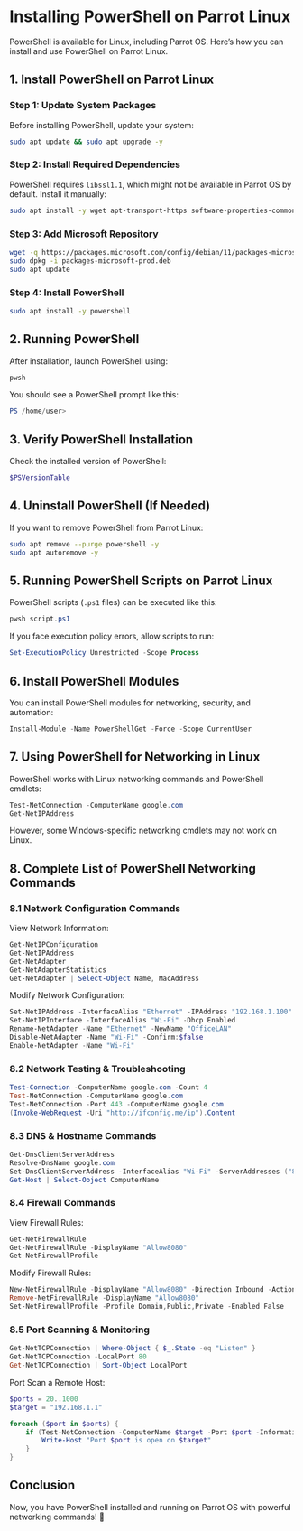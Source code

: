 
# Installing PowerShell on Parrot Linux

PowerShell is available for Linux, including Parrot OS. Here’s how you can install and use PowerShell on Parrot Linux.

## 1. Install PowerShell on Parrot Linux

### Step 1: Update System Packages
Before installing PowerShell, update your system:

```bash
sudo apt update && sudo apt upgrade -y
```

### Step 2: Install Required Dependencies
PowerShell requires `libssl1.1`, which might not be available in Parrot OS by default. Install it manually:

```bash
sudo apt install -y wget apt-transport-https software-properties-common
```

### Step 3: Add Microsoft Repository

```bash
wget -q https://packages.microsoft.com/config/debian/11/packages-microsoft-prod.deb
sudo dpkg -i packages-microsoft-prod.deb
sudo apt update
```

### Step 4: Install PowerShell

```bash
sudo apt install -y powershell
```

## 2. Running PowerShell
After installation, launch PowerShell using:

```bash
pwsh
```

You should see a PowerShell prompt like this:

```powershell
PS /home/user>
```

## 3. Verify PowerShell Installation
Check the installed version of PowerShell:

```powershell
$PSVersionTable
```

## 4. Uninstall PowerShell (If Needed)
If you want to remove PowerShell from Parrot Linux:

```bash
sudo apt remove --purge powershell -y
sudo apt autoremove -y
```

## 5. Running PowerShell Scripts on Parrot Linux
PowerShell scripts (`.ps1` files) can be executed like this:

```powershell
pwsh script.ps1
```

If you face execution policy errors, allow scripts to run:

```powershell
Set-ExecutionPolicy Unrestricted -Scope Process
```

## 6. Install PowerShell Modules
You can install PowerShell modules for networking, security, and automation:

```powershell
Install-Module -Name PowerShellGet -Force -Scope CurrentUser
```

## 7. Using PowerShell for Networking in Linux
PowerShell works with Linux networking commands and PowerShell cmdlets:

```powershell
Test-NetConnection -ComputerName google.com
Get-NetIPAddress
```

However, some Windows-specific networking cmdlets may not work on Linux.

## 8. Complete List of PowerShell Networking Commands

### 8.1 Network Configuration Commands

View Network Information:

```powershell
Get-NetIPConfiguration
Get-NetIPAddress
Get-NetAdapter
Get-NetAdapterStatistics
Get-NetAdapter | Select-Object Name, MacAddress
```

Modify Network Configuration:

```powershell
Set-NetIPAddress -InterfaceAlias "Ethernet" -IPAddress "192.168.1.100" -PrefixLength 24 -DefaultGateway "192.168.1.1"
Set-NetIPInterface -InterfaceAlias "Wi-Fi" -Dhcp Enabled
Rename-NetAdapter -Name "Ethernet" -NewName "OfficeLAN"
Disable-NetAdapter -Name "Wi-Fi" -Confirm:$false
Enable-NetAdapter -Name "Wi-Fi"
```

### 8.2 Network Testing & Troubleshooting

```powershell
Test-Connection -ComputerName google.com -Count 4
Test-NetConnection -ComputerName google.com
Test-NetConnection -Port 443 -ComputerName google.com
(Invoke-WebRequest -Uri "http://ifconfig.me/ip").Content
```

### 8.3 DNS & Hostname Commands

```powershell
Get-DnsClientServerAddress
Resolve-DnsName google.com
Set-DnsClientServerAddress -InterfaceAlias "Wi-Fi" -ServerAddresses ("8.8.8.8", "8.8.4.4")
Get-Host | Select-Object ComputerName
```

### 8.4 Firewall Commands

View Firewall Rules:

```powershell
Get-NetFirewallRule
Get-NetFirewallRule -DisplayName "Allow8080"
Get-NetFirewallProfile
```

Modify Firewall Rules:

```powershell
New-NetFirewallRule -DisplayName "Allow8080" -Direction Inbound -Action Allow -Protocol TCP -LocalPort 8080
Remove-NetFirewallRule -DisplayName "Allow8080"
Set-NetFirewallProfile -Profile Domain,Public,Private -Enabled False
```

### 8.5 Port Scanning & Monitoring

```powershell
Get-NetTCPConnection | Where-Object { $_.State -eq "Listen" }
Get-NetTCPConnection -LocalPort 80
Get-NetTCPConnection | Sort-Object LocalPort
```

Port Scan a Remote Host:

```powershell
$ports = 20..1000
$target = "192.168.1.1"

foreach ($port in $ports) {
    if (Test-NetConnection -ComputerName $target -Port $port -InformationLevel Quiet) {
        Write-Host "Port $port is open on $target"
    }
}
```

## Conclusion
Now, you have PowerShell installed and running on Parrot OS with powerful networking commands! 🎯

